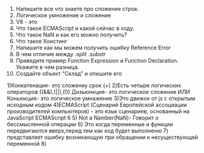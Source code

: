 1) Напишите все что знаете про сложение строк.
2) Логическое умножение и сложение
3) V8 - это
4) Что такое ECMAScript и какой сейчас в ходу.
5) Что такое NaN и как его можно получить?
6) Что такое Хоистинг
7) Напишите как мы можем получить ошибку Reference Error
8) В чем отличие между .split .substr
9) Приведите пример Function Expression и Function Declaration. Укажите в чем разница.
10) Создайте объект "Склад" и опишите его


1)Конкатенация- это сложениу срок (+)
2)Есть четыре логических операторов ((&&),(||),(!))
Дизьюнкция- это логическое сложение ИЛИ
Коньюкция- это логическое умнажение
3)Это движок от js с открытым исходным кодом
4)ECMAScript (Сценарий Европейской ассоциации производителей компьютеров) - это язык сценариев, основанный на JavaScript
ECMAScript 6
5) Not a Namber(NaN)- Говорит о бессмысленной операции
6) Это когда переменные и функции передвигаются вверх,перед тем как код будет выполненю
7) представляет ошибку возникающую при обращении к несуществующей переменной
8) 
